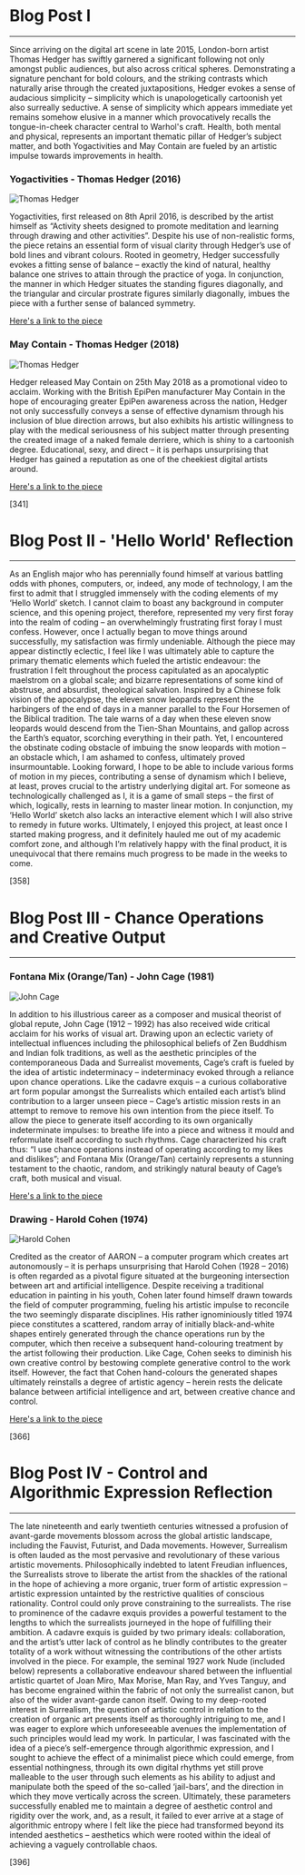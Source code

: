 # Blog Post I
------

Since arriving on the digital art scene in late 2015, London-born artist Thomas Hedger has swiftly garnered a significant following not only amongst public audiences, but also across critical spheres. Demonstrating a signature penchant for bold colours, and the striking contrasts which naturally arise through the created juxtapositions, Hedger evokes a sense of audacious simplicity – simplicity which is unapologetically cartoonish yet also surreally seductive. A sense of simplicity which appears immediate yet remains somehow elusive in a manner which provocatively recalls the tongue-in-cheek character central to Warhol's craft. Health, both mental and physical, represents an important thematic pillar of Hedger’s subject matter, and both Yogactivities and May Contain are fueled by an artistic impulse towards improvements in health. 


### Yogactivities - Thomas Hedger (2016)
![Thomas Hedger](images/Hedger1.png?raw=true "Thomas Hedger")

Yogactivities, first released on 8th April 2016, is described by the artist himself as “Activity sheets designed to promote meditation and learning through drawing and other activities”. Despite his use of non-realistic forms, the piece retains an essential form of visual clarity through Hedger’s use of bold lines and vibrant colours. Rooted in geometry, Hedger successfully evokes a fitting sense of balance – exactly the kind of natural, healthy balance one strives to attain through the practice of yoga. In conjunction, the manner in which Hedger situates the standing figures diagonally, and the triangular and circular prostrate figures similarly diagonally, imbues the piece with a further sense of balanced symmetry.

[Here's a link to the piece](https://www.behance.net/gallery/35906739/Yogactivities)


### May Contain - Thomas Hedger (2018)
![Thomas Hedger](images/Hedger2.png?raw=true "Thomas Hedger")

Hedger released May Contain on 25th May 2018 as a promotional video to acclaim. Working with the British EpiPen manufacturer May Contain in the hope of encouraging greater EpiPen awareness across the nation, Hedger not only successfully conveys a sense of effective dynamism through his inclusion of blue direction arrows, but also exhibits his artistic willingness to play with the medical seriousness of his subject matter through presenting the created image of a naked female derriere, which is shiny to a cartoonish degree. Educational, sexy, and direct – it is perhaps unsurprising that Hedger has gained a reputation as one of the cheekiest digital artists around.

[Here's a link to the piece](https://www.behance.net/gallery/66019647/May-Contain)


[341]




# Blog Post II - 'Hello World' Reflection
------

As an English major who has perennially found himself at various battling odds with phones, computers, or, indeed, any mode of technology, I am the first to admit that I struggled immensely with the coding elements of my ‘Hello World’ sketch. I cannot claim to boast any background in computer science, and this opening project, therefore, represented my very first foray into the realm of coding – an overwhelmingly frustrating first foray I must confess. However, once I actually began to move things around successfully, my satisfaction was firmly undeniable. Although the piece may appear distinctly eclectic, I feel like I was ultimately able to capture the primary thematic elements which fueled the artistic endeavour: the frustration I felt throughout the process capitulated as an apocalyptic maelstrom on a global scale; and bizarre representations of some kind of abstruse, and absurdist, theological salvation. Inspired by a Chinese folk vision of the apocalypse, the eleven snow leopards represent the harbingers of the end of days in a manner parallel to the Four Horsemen of the Biblical tradition. The tale warns of a day when these eleven snow leopards would descend from the Tien-Shan Mountains, and gallop across the Earth’s equator, scorching everything in their path. Yet, I encountered the obstinate coding obstacle of imbuing the snow leopards with motion – an obstacle which, I am ashamed to confess, ultimately proved insurmountable. Looking forward, I hope to be able to include various forms of motion in my pieces, contributing a sense of dynamism which I believe, at least, proves crucial to the artistry underlying digital art. For someone as technologically challenged as I, it is a game of small steps – the first of which, logically, rests in learning to master linear motion. In conjunction, my ‘Hello World’ sketch also lacks an interactive element which I will also strive to remedy in future works. Ultimately, I enjoyed this project, at least once I started making progress, and it definitely hauled me out of my academic comfort zone, and although I’m relatively happy with the final product, it is unequivocal that there remains much progress to be made in the weeks to come.


[358]




# Blog Post III - Chance Operations and Creative Output
------

### Fontana Mix (Orange/Tan) - John Cage (1981)
![John Cage](images/Cage.png?raw=true "John Cage")

In addition to his illustrious career as a composer and musical theorist of global repute, John Cage (1912 – 1992) has also received wide critical acclaim for his works of visual art. Drawing upon an eclectic variety of intellectual influences including the philosophical beliefs of Zen Buddhism and Indian folk traditions, as well as the aesthetic principles of the contemporaneous Dada and Surrealist movements, Cage’s craft is fueled by the idea of artistic indeterminacy – indeterminacy evoked through a reliance upon chance operations. Like the cadavre exquis – a curious collaborative art form popular amongst the Surrealists which entailed each artist’s blind contribution to a larger unseen piece – Cage’s artistic mission rests in an attempt to remove to remove his own intention from the piece itself. To allow the piece to generate itself according to its own organically indeterminate impulses: to breathe life into a piece and witness it mould and reformulate itself according to such rhythms. Cage characterized his craft thus: “I use chance operations instead of operating according to my likes and dislikes”; and Fontana Mix (Orange/Tan) certainly represents a stunning testament to the chaotic, random, and strikingly natural beauty of Cage’s craft, both musical and visual.

[Here's a link to the piece](https://www.artsy.net/artwork/john-cage-fontana-mix-orange-slash-tan)


### Drawing - Harold Cohen (1974)
![Harold Cohen](images/Cohen.png?raw=true "Harold Cohen")

Credited as the creator of AARON – a computer program which creates art autonomously – it is perhaps unsurprising that Harold Cohen (1928 – 2016) is often regarded as a pivotal figure situated at the burgeoning intersection between art and artificial intelligence. Despite receiving a traditional education in painting in his youth, Cohen later found himself drawn towards the field of computer programming, fueling his artistic impulse to reconcile the two seemingly disparate disciplines. His rather ignominiously titled 1974 piece constitutes a scattered, random array of initially black-and-white shapes entirely generated through the chance operations run by the computer, which then receive a subsequent hand-colouring treatment by the artist following their production. Like Cage, Cohen seeks to diminish his own creative control by bestowing complete generative control to the work itself. However, the fact that Cohen hand-colours the generated shapes ultimately reinstalls a degree of artistic agency – herein rests the delicate balance between artificial intelligence and art, between creative chance and control.

[Here's a link to the piece](http://collections.vam.ac.uk/item/O499576/drawing-cohen-harold/)


[366]




# Blog Post IV - Control and Algorithmic Expression Reflection
------

The late nineteenth and early twentieth centuries witnessed a profusion of avant-garde movements blossom across the global artistic landscape, including the Fauvist, Futurist, and Dada movements. However, Surrealism is often lauded as the most pervasive and revolutionary of these various artistic movements. Philosophically indebted to latent Freudian influences, the Surrealists strove to liberate the artist from the shackles of the rational in the hope of achieving a more organic, truer form of artistic expression – artistic expression untainted by the restrictive qualities of conscious rationality. Control could only prove constraining to the surrealists. The rise to prominence of the cadavre exquis provides a powerful testament to the lengths to which the surrealists journeyed in the hope of fulfilling their ambition. A cadavre exquis is guided by two primary ideals: collaboration, and the artist’s utter lack of control as he blindly contributes to the greater totality of a work without witnessing the contributions of the other artists involved in the piece. For example, the seminal 1927 work Nude (included below) represents a collaborative endeavour shared between the influential artistic quartet of Joan Miro, Max Morise, Man Ray, and Yves Tanguy, and has become engrained within the fabric of not only the surrealist canon, but also of the wider avant-garde canon itself. Owing to my deep-rooted interest in Surrealism, the question of artistic control in relation to the creation of organic art presents itself as thoroughly intriguing to me, and I was eager to explore which unforeseeable avenues the implementation of such principles would lead my work. In particular, I was fascinated with the idea of a piece’s self-emergence through algorithmic expression, and I sought to achieve the effect of a minimalist piece which could emerge, from essential nothingness, through its own digital rhythms yet still prove malleable to the user through such elements as his ability to adjust and manipulate both the speed of the so-called ‘jail-bars’, and the direction in which they move vertically across the screen. Ultimately, these parameters successfully enabled me to maintain a degree of aesthetic control and rigidity over the work, and, as a result, it failed to ever arrive at a stage of algorithmic entropy where I felt like the piece had transformed beyond its intended aesthetics – aesthetics which were rooted within the ideal of achieving a vaguely controllable chaos.


[396]



